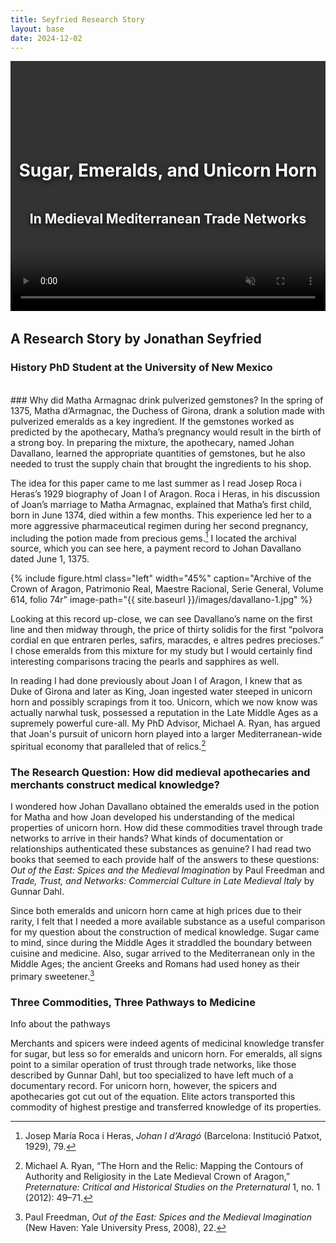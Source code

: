 ```yaml
---
title: Seyfried Research Story
layout: base
date: 2024-12-02
---
```

<link rel="stylesheet" href="path/to/bootstrap.min.css">
<link rel="stylesheet" href="assets/css/main.css">
<div class="jumbotron.full-bleed" style="height: 400px; position: relative; overflow: hidden; margin-bottom: 2rem;">
  <video id="heroVideo"
         autoplay
         muted
         loop
         playsinline
         style="position: absolute; top: 0; left: 0; width: 100%; height: 100%; object-fit: cover; z-index: 1;">
    <source src="{{site.baseurl}}/assets/sugar-emeralds-unicorn.mp4" type="video/mp4">
  </video>
  <div class="jumbotron-overlay" 
       style="position: relative; z-index: 2; color: white; text-shadow: 0 2px 10px black; display: flex; flex-direction: column; justify-content: center; align-items: center; height: 100%;">
    <h1>Sugar, Emeralds, and Unicorn Horn</h1>
    <h2>In Medieval Mediterranean Trade Networks</h2>
  </div>
</div>

<script>
window.addEventListener('scroll', function() {
  var video = document.getElementById('heroVideo');
  // Pause video if page is scrolled down, play if at top
  if (window.scrollY > 10) {
    video.pause();
  } else {
    video.play();
  }
});
</script>

## A Research Story by Jonathan Seyfried
### History PhD Student at the University of New Mexico
<br style="clear: both">
### Why did Matha Armagnac drink pulverized gemstones?
In the spring of 1375, Matha d’Armagnac, the Duchess of Girona, drank a solution made with pulverized emeralds as a key ingredient. If the gemstones worked as predicted by the apothecary, Matha’s pregnancy would result in the birth of a strong boy. In preparing the mixture, the apothecary, named Johan Davallano, learned the appropriate quantities of gemstones, but he also needed to trust the supply chain that brought the ingredients to his shop. 

The idea for this paper came to me last summer as I read Josep Roca i Heras’s 1929 biography of Joan I of Aragon. Roca i Heras, in his discussion of Joan’s marriage to Matha Armagnac, explained that Matha’s first child, born in June 1374, died within a few months. This experience led her to a more aggressive pharmaceutical regimen during her second pregnancy, including the potion made from precious gems.[^Roca] I located the archival source, which you can see here, a payment record to Johan Davallano dated June 1, 1375. 

{% include figure.html
  class="left"
  width="45%"
  caption="Archive of the Crown of Aragon, Patrimonio Real, Maestre Racional, Serie General, Volume 614, folio 74r"
  image-path="{{ site.baseurl }}/images/davallano-1.jpg"
%}

Looking at this record up-close, we can see Davallano’s name on the first line and then midway through, the price of thirty solidis for the first “polvora cordial en que entraren perles, safirs, maracdes, e altres pedres precioses.” I chose emeralds from this mixture for my study but I would certainly find interesting comparisons tracing the pearls and sapphires as well. 

In reading I had done previously about Joan I of Aragon, I knew that as Duke of Girona and later as King, Joan ingested water steeped in unicorn horn and possibly scrapings from it too. Unicorn, which we now know was actually narwhal tusk, possessed a reputation in the Late Middle Ages as a supremely powerful cure-all. My PhD Advisor, Michael A. Ryan, has argued that Joan's pursuit of unicorn horn played into a larger Mediterranean-wide spiritual economy that paralleled that of relics.[^Ryan]

### The Research Question: How did medieval apothecaries and merchants construct medical knowledge?
I wondered how Johan Davallano obtained the emeralds used in the potion for Matha and how Joan developed his understanding of the medical properties of unicorn horn. How did these commodities travel through trade networks to arrive in their hands? What kinds of documentation or relationships authenticated these substances as genuine? I had read two books that seemed to each provide half of the answers to these questions: *Out of the East: Spices and the Medieval Imagination* by Paul Freedman and *Trade, Trust, and Networks: Commercial Culture in Late Medieval Italy* by Gunnar Dahl.

Since both emeralds and unicorn horn came at high prices due to their rarity, I felt that I needed a more available substance as a useful comparison for my question about the construction of medical knowledge. Sugar came to mind, since during the Middle Ages it straddled the boundary between cuisine and medicine. Also, sugar arrived to the Mediterranean only in the Middle Ages; the ancient Greeks and Romans had used honey as their primary sweetener.[^Freedman]

### Three Commodities, Three Pathways to Medicine
Info about the pathways

Merchants and spicers were indeed agents of medicinal knowledge transfer for sugar, but less so for emeralds and unicorn horn. For emeralds, all signs point to a similar operation of trust through trade networks, like those described by Gunnar Dahl, but too specialized to have left much of a documentary record. For unicorn horn, however, the spicers and apothecaries got cut out of the equation. Elite actors transported this commodity of highest prestige and transferred knowledge of its properties.

[^Roca]:Josep María Roca i Heras, *Johan I d’Aragó* (Barcelona: Institució Patxot, 1929), 79.
[^Ryan]:Michael A. Ryan, “The Horn and the Relic: Mapping the Contours of Authority and Religiosity in the Late Medieval Crown of Aragon,” *Preternature: Critical and Historical Studies on the Preternatural* 1, no. 1 (2012): 49–71.
[^Freedman]:Paul Freedman, *Out of the East: Spices and the Medieval Imagination* (New Haven: Yale University Press, 2008), 22.
